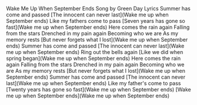 Wake Me Up When September Ends
Song by Green Day
Lyrics
Summer has come and passed
[The innocent can never last](Wake me up when September ends)
Like my fathers come to pass
[Seven years has gone so fast](Wake me up when September ends)
Here comes the rain again
Falling from the stars
Drenched in my pain again
Becoming who we are
As my memory rests
[But never forgets what I lost](Wake me up when September ends)
Summer has come and passed
[The innocent can never last](Wake me up when September ends)
Ring out the bells again
[Like we did when spring began](Wake me up when September ends)
Here comes the rain again
Falling from the stars
Drenched in my pain again
Becoming who we are
As my memory rests
[But never forgets what I lost](Wake me up when September ends)
Summer has come and passed
[The innocent can never last](Wake me up when September ends)
Like my father's come to pass
[Twenty years has gone so fast](Wake me up when September ends)
[Wake me up when September ends](Wake me up when September ends)